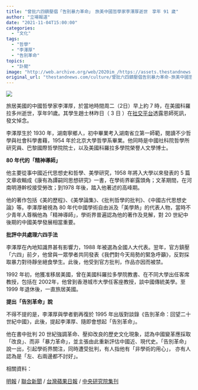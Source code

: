 ```yaml
---
title: "曾批六四鎮壓倡「告別暴力革命」　旅美中國哲學家李澤厚逝世　享年 91 歲"
author: "立場報道"
date: "2021-11-04T15:00:00"
categories:
  - "文化"
tags:
  - "哲學"
  - "李澤厚"
  - "告別革命"
topics:
  - "訃聞"
image: "http://web.archive.org/web/2020im_/https://assets.thestandnews.com/media/photos/20211104-14.png"
original_url: "thestandnews.com/culture/曾批六四鎮壓倡告別暴力革命-旅美中國哲學家李澤厚逝世-享年-91-歲"
---
```

![](http://web.archive.org/web/2020im_/https://assets.thestandnews.com/media/photos/20211104-14.png)

旅居美國的中國哲學家李澤厚，於當地時間周二（2日）早上約 7 時，在美國科羅拉多州逝世，享年91歲。其學生趙士林昨日（ 3 日 ）在[社交平台](http://web.archive.org/web/20211104170249/https://twitter.com/utmR6mn7kHsbc47/status/1455746011612151808)透露恩師死訊，發文悼念。

李澤厚生於 1930 年，湖南寧鄉人，初中畢業考入湖南省立第一師範，閱讀不少哲學與社會科學書藉，1954 年於北京大學哲學系畢業。他同時是中國社科院哲學所研究員、巴黎國際哲學院院士，以及美國科羅拉多學院榮譽人文學博士。

**80 年代的「精神導師」**

他主要從事中國近代思想史和哲學、美學研究，1958 年將入大學以來發表的 5 篇文章收輯成《康有為譚嗣同思想研究》一書，在學術界嶄露頭角；文革期間，在河南明港幹校接受勞改；到1978 年後，踏入他著述的高峰期。

他的著作包括《美的歷程》、《美學論集》、《批判哲學的批判》、《中國古代思想史論》等。李澤厚被視為 80 年代中國學術自由派及「美學熱」的代表人物，當時不少青年人尊稱他為「精神導師」，學術界普遍認為他的著作及見解，對 20 世紀中後期的中國美學發展相當重要。

**批評中共處理六四手法**

李澤厚在內地知識界甚有影響力，1988 年被選為全國人大代表。翌年，官方鎮壓「六四」前夕，他曾與一眾學者共同發表《我們對今天局勢的緊急呼籲》，反對採取暴力對待靜坐絕食學生。此後，他受到官方批判，作品亦因而被禁。

1992 年初，他獲准移居美國，曾在美國科羅拉多學院教書、在不同大學出任客席教授，包括在 2002年，他曾到香港城市大學任客座教授，談中國傳統美學。至 1999 年退休後，一直旅居美國。

**提出「告別革命」說**

不得不提的是，李澤厚與學者劉再復於 1995 年出版對談錄《告別革命：回望二十世紀中國》，此後，提起李澤厚、隨即會想起「告別革命」。

他在書中批判 20 世紀強調革命、壓抑改良的歷史文化現象，認為中國變革應採取「改良」、而非「暴力革命」，並主張由此重新評估中國近、現代史。「告別革命」說一出，引起學術界關注，同時遭受批判，有人指他有「非學術的用心」， 亦有人認為是「左、右兩邊都不討好」。

相關資料：

[明報](http://web.archive.org/web/20211104170249/https://news.mingpao.com/pns/%E4%B8%AD%E5%9C%8B/article/20211104/s00013/1635962380449/%E4%B8%BB%E5%BC%B5%E3%80%8C%E5%91%8A%E5%88%A5%E9%9D%A9%E5%91%BD%E3%80%8D-%E8%91%97%E5%90%8D%E5%93%B2%E5%AD%B8%E5%AE%B6%E6%9D%8E%E6%BE%A4%E5%8E%9A%E9%80%9D%E4%B8%96) / [聯合新聞](http://web.archive.org/web/20211104170249/https://udn.com/news/story/7332/5864145) / [台灣蘋果日報](http://web.archive.org/web/20211104170249/https://tw.appledaily.com/international/20211103/4QNCNC6P4NHKHGQ4FWZUM3B734/) / [中央研究院集刊](http://web.archive.org/web/20211104170249/http://www.mh.sinica.edu.tw/MHDocument/PublicationDetail/PublicationDetail_753.pdf)